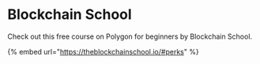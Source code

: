 # Blockchain School

Check out this free course on Polygon for beginners by Blockchain School.

{% embed url="https://theblockchainschool.io/#perks" %}

